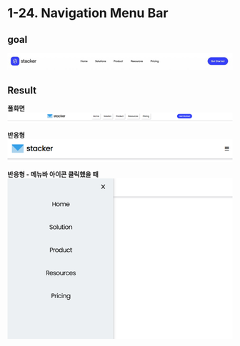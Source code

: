 # 1-24. Navigation Menu Bar

## goal

<img src="img/goal.png">

## Result

**풀화면**
<img src="img/result1.png">

**반응형**
<img src="img/result2.png">

**반응형 - 메뉴바 아이콘 클릭했을 때**
<img src="img/result3.png">
